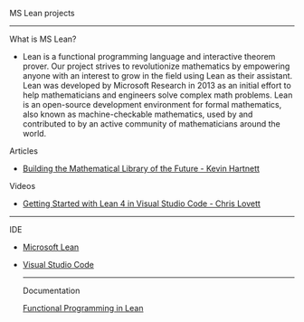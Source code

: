 MS Lean projects 

- - - -

What is MS Lean?

* Lean is a functional programming language and interactive theorem prover. Our project strives to revolutionize mathematics by empowering anyone with an interest to grow in the field using Lean as their assistant. Lean was developed by Microsoft Research in 2013 as an initial effort to help mathematicians and engineers solve complex math problems. Lean is an open-source development environment for formal mathematics, also known as machine-checkable mathematics, used by and contributed to by an active community of mathematicians around the world.

Articles

* [Building the Mathematical Library of the Future - Kevin Hartnett](https://www.quantamagazine.org/building-the-mathematical-library-of-the-future-20201001/)

Videos

* [Getting Started with Lean 4 in Visual Studio Code - Chris Lovett](https://m.youtube.com/watch?v=yZo6k48L0VY)

- - - - 

IDE

* [Microsoft Lean](https://www.microsoft.com/en-us/research/project/lean/)

* [Visual Studio Code](https://code.visualstudio.com)

  - - - -

  Documentation

  [Functional Programming in Lean](https://lean-lang.org/functional_programming_in_lean/)

